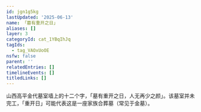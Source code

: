 ```yaml
---
id: jgn1g5kg
lastUpdated: '2025-06-13'
name: 「墓有重开之日」
aliases: []
layer: 3
categoryId: cat_1YBqIhJq
tagIds:
  - tag_VAOxUoOE
nsfw: false
parent: ''
relatedEntries: []
timelineEvents: []
titledLinks: []
---
```


山西高平金代墓室墙上的十二个字，「墓有重开之日，人无再少之颜」。该墓室并未完工，「重开日」可能代表这是一座家族合葬墓（常见于金墓）。
